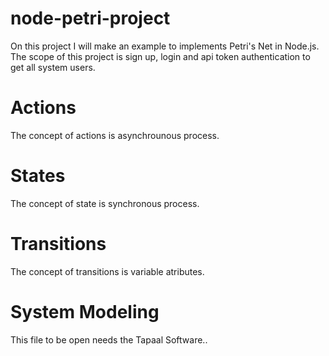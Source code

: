 # node-petri-project
On this project I will make an example to implements Petri's Net in Node.js. The scope of this project is sign up, login and api token authentication to get all system users.

# Actions
The concept of actions is asynchrounous process.

# States
The concept of state is synchronous process.

# Transitions
The concept of transitions is variable atributes.

# System Modeling 
This file to be open needs the Tapaal Software..
